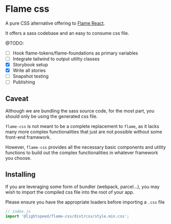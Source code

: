 # Flame css

A pure CSS alternative offering to [Flame React](https://github.com/lightspeed/flame#readme).

It offers a sass codebase and an easy to consume css file.

@TODO:

- [ ] Hook flame-tokens/flame-foundations as primary variables
- [ ] Integrate tailwind to output utility classes
- [x] Storybook setup
- [x] Write all stories
- [ ] Snapshot testing
- [ ] Publishing

## Caveat

Although we are bundling the sass source code, for the most part, you should only be using the generated css file.

`flame-css` is not meant to be a complete replacement to `flame`, as it lacks many more complex functionalities
that just are not possible without some front-end framework.

However, `flame-css` provides all the necessary basic components and utility functions to build out the complex
functionalities in whatever framework you choose.

## Installing

If you are leveraging some form of bundler (webpack, parcel...), you may wish to import the compiled css file
into the root of your app.

Please ensure you have the appropriate loaders before importing a `.css` file

```js
// index.js
import '@lightspeed/flame-css/dist/css/style.min.css';
```
